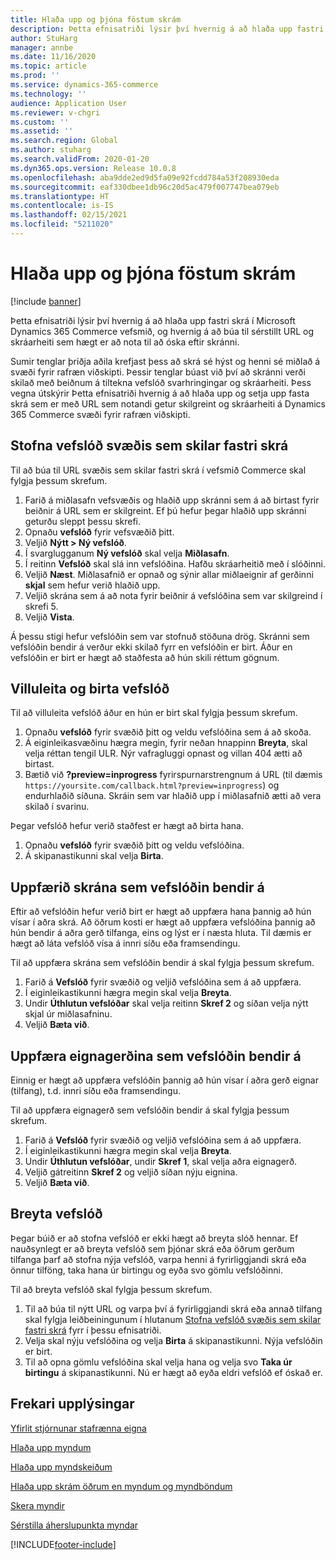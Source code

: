 ```yaml
---
title: Hlaða upp og þjóna föstum skrám
description: Þetta efnisatriði lýsir því hvernig á að hlaða upp fastri skrá í Microsoft Dynamics 365 Commerce vefsmið, og hvernig á að búa til sérstillt URL og skráarheiti sem hægt er að nota til að óska eftir skránni.
author: StuHarg
manager: annbe
ms.date: 11/16/2020
ms.topic: article
ms.prod: ''
ms.service: dynamics-365-commerce
ms.technology: ''
audience: Application User
ms.reviewer: v-chgri
ms.custom: ''
ms.assetid: ''
ms.search.region: Global
ms.author: stuharg
ms.search.validFrom: 2020-01-20
ms.dyn365.ops.version: Release 10.0.8
ms.openlocfilehash: aba9dde2ed9d5fa09e92fcdd784a53f208930eda
ms.sourcegitcommit: eaf330dbee1db96c20d5ac479f007747bea079eb
ms.translationtype: HT
ms.contentlocale: is-IS
ms.lasthandoff: 02/15/2021
ms.locfileid: "5211020"
---
```

# <a name="upload-and-serve-static-files"></a>Hlaða upp og þjóna föstum skrám

[!include [banner](includes/banner.md)]

Þetta efnisatriði lýsir því hvernig á að hlaða upp fastri skrá í Microsoft Dynamics 365 Commerce vefsmið, og hvernig á að búa til sérstillt URL og skráarheiti sem hægt er að nota til að óska eftir skránni.

Sumir tenglar þriðja aðila krefjast þess að skrá sé hýst og henni sé miðlað á svæði fyrir rafræn viðskipti. Þessir tenglar búast við því að skránni verði skilað með beiðnum á tiltekna vefslóð svarhringingar og skráarheiti. Þess vegna útskýrir Þetta efnisatriði hvernig á að hlaða upp og setja upp fasta skrá sem er með URL sem notandi getur skilgreint og skráarheiti á Dynamics 365 Commerce svæði fyrir rafræn viðskipti.

## <a name="create-a-site-url-that-returns-a-static-file"></a>Stofna vefslóð svæðis sem skilar fastri skrá

Til að búa til URL svæðis sem skilar fastri skrá í vefsmið Commerce skal fylgja þessum skrefum.

1. Farið á miðlasafn vefsvæðis og hlaðið upp skránni sem á að birtast fyrir beiðnir á URL sem er skilgreint. Ef þú hefur þegar hlaðið upp skránni geturðu sleppt þessu skrefi.
1. Opnaðu **vefslóð** fyrir vefsvæðið þitt.
1. Veljið **Nýtt \> Ný vefslóð**.
1. Í svarglugganum **Ný vefslóð** skal velja **Miðlasafn**.
1. Í reitinn **Vefslóð** skal slá inn vefslóðina. Hafðu skráarheitið með í slóðinni.
1. Veljið **Næst**. Miðlasafnið er opnað og sýnir allar miðlaeignir af gerðinni **skjal** sem hefur verið hlaðið upp.
1. Veljið skrána sem á að nota fyrir beiðnir á vefslóðina sem var skilgreind í skrefi 5.
1. Veljið **Vista**.

Á þessu stigi hefur vefslóðin sem var stofnuð stöðuna drög. Skránni sem vefslóðin bendir á verður ekki skilað fyrr en vefslóðin er birt. Áður en vefslóðin er birt er hægt að staðfesta að hún skili réttum gögnum.

## <a name="validate-and-publish-a-url"></a>Villuleita og birta vefslóð

Til að villuleita vefslóð áður en hún er birt skal fylgja þessum skrefum.

1. Opnaðu **vefslóð** fyrir svæðið þitt og veldu vefslóðina sem á að skoða.
2. Á eiginleikasvæðinu hægra megin, fyrir neðan hnappinn **Breyta**, skal velja réttan tengil ULR. Nýr vafragluggi opnast og villan 404 ætti að birtast.
3. Bætið við **?preview=inprogress** fyrirspurnarstrengnum á URL (til dæmis `https://yoursite.com/callback.html?preview=inprogress`) og endurhlaðið síðuna. Skráin sem var hlaðið upp í miðlasafnið ætti að vera skilað í svarinu.

Þegar vefslóð hefur verið staðfest er hægt að birta hana.

1. Opnaðu **vefslóð** fyrir svæðið þitt og veldu vefslóðina.
2. Á skipanastikunni skal velja **Birta**.

## <a name="update-the-file-that-a-url-points-to"></a>Uppfærið skrána sem vefslóðin bendir á

Eftir að vefslóðin hefur verið birt er hægt að uppfæra hana þannig að hún vísar í aðra skrá. Að öðrum kosti er hægt að uppfæra vefslóðina þannig að hún bendir á aðra gerð tilfanga, eins og lýst er í næsta hluta. Til dæmis er hægt að láta vefslóð vísa á innri síðu eða framsendingu.

Til að uppfæra skrána sem vefslóðin bendir á skal fylgja þessum skrefum.

1. Farið á **Vefslóð** fyrir svæðið og veljið vefslóðina sem á að uppfæra.
1. Í eiginleikastikunni hægra megin skal velja **Breyta**.
1. Undir **Úthlutun vefslóðar** skal velja reitinn **Skref 2** og síðan velja nýtt skjal úr miðlasafninu.
1. Veljið **Bæta við**.

## <a name="update-the-asset-type-that-a-url-points-to"></a>Uppfæra eignagerðina sem vefslóðin bendir á

Einnig er hægt að uppfæra vefslóðin þannig að hún vísar í aðra gerð eignar (tilfang), t.d. innri síðu eða framsendingu.

Til að uppfæra eignagerð sem vefslóðin bendir á skal fylgja þessum skrefum.

1. Farið á **Vefslóð** fyrir svæðið og veljið vefslóðina sem á að uppfæra.
1. Í eiginleikastikunni hægra megin skal velja **Breyta**.
1. Undir **Úthlutun vefslóðar**, undir **Skref 1**, skal velja aðra eignagerð.
1. Veljið gátreitinn **Skref 2** og veljið síðan nýju eignina.
1. Veljið **Bæta við**.

## <a name="change-the-url-path"></a>Breyta vefslóð

Þegar búið er að stofna vefslóð er ekki hægt að breyta slóð hennar. Ef nauðsynlegt er að breyta vefslóð sem þjónar skrá eða öðrum gerðum tilfanga þarf að stofna nýja vefslóð, varpa henni á fyrirliggjandi skrá eða önnur tilföng, taka hana úr birtingu og eyða svo gömlu vefslóðinni.

Til að breyta vefslóð skal fylgja þessum skrefum.

1. Til að búa til nýtt URL og varpa því á fyrirliggjandi skrá eða annað tilfang skal fylgja leiðbeiningunum í hlutanum [Stofna vefslóð svæðis sem skilar fastri skrá](#create-a-site-url-that-returns-a-static-file) fyrr í þessu efnisatriði.
1. Velja skal nýju vefslóðina og velja **Birta** á skipanastikunni. Nýja vefslóðin er birt.
1. Til að opna gömlu vefslóðina skal velja hana og velja svo **Taka úr birtingu** á skipanastikunni. Nú er hægt að eyða eldri vefslóð ef óskað er.

## <a name="additional-resources"></a>Frekari upplýsingar

[Yfirlit stjórnunar stafrænna eigna](dam-overview.md)

[Hlaða upp myndum](dam-upload-images.md)

[Hlaða upp myndskeiðum](dam-upload-video.md)

[Hlaða upp skrám öðrum en myndum og myndböndum](dam-upload-files.md)

[Skera myndir](dam-crop-images.md)

[Sérstilla áherslupunkta myndar](dam-custom-focal-point.md)


[!INCLUDE[footer-include](../includes/footer-banner.md)]